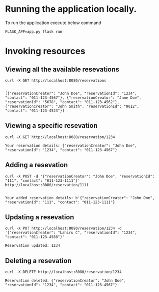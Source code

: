 <!--

Copyright (c) 2023, WSO2 LLC. (https://www.wso2.com/) All Rights Reserved.

WSO2 LLC. licenses this file to you under the Apache License,
Version 2.0 (the "License"); you may not use this file except
in compliance with the License.
You may obtain a copy of the License at

http://www.apache.org/licenses/LICENSE-2.0

Unless required by applicable law or agreed to in writing,
software distributed under the License is distributed on an
"AS IS" BASIS, WITHOUT WARRANTIES OR CONDITIONS OF ANY
KIND, either express or implied. See the License for the
specific language governing permissions and limitations
under the License.

  -->
# Running the application locally.

To run the application execute below command

`FLASK_APP=app.py flask run`

# Invoking resources

## Viewing all the available resevations

```
curl -X GET http://localhost:8080/reservations


[{"reservationCreator": "John Doe", "reservationId": "1234", "contact": "011-123-4567"}, {"reservationCreator": "Jane Doe", "reservationId": "5678", "contact": "011-123-4562"}, {"reservationCreator": "John Smith", "reservationId": "9012", "contact": "011-123-4523"}]
```

## Viewing a specific resevation

```
curl -X GET http://localhost:8080/reservation/1234

Your reservation details: {"reservationCreator": "John Doe", "reservationId": "1234", "contact": "011-123-4567"}

```

## Adding a resevation

```
curl -X POST -d '{"reservationCreator": "John Doe", "reservationId": "111", "contact": "011-123-1111"}' http://localhost:8080/reservation/1111


Your added reservation details: b'{"reservationCreator": "John Doe", "reservationId": "111", "contact": "011-123-1111"}'
```

## Updating a resevation

```
curl -X PUT http://localhost:8080/reservation/1234 -d '{"reservationCreator": "Lahiru C", "reservationId": "1234", "contact": "011-123-4588"}' 

Reservation updated: 1234
```

## Deleting a resevation

```
curl -X DELETE http://localhost:8080/reservation/1234

Reservation deleted: {"reservationCreator": "John Doe", "reservationId": "1234", "contact": "011-123-4567"}

```
